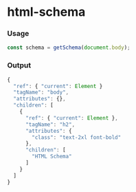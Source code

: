 # html-schema

### Usage

```js
const schema = getSchema(document.body);
```

### Output

```js
{
  "ref": { "current": Element }
  "tagName": "body",
  "attributes": {},
  "children": [
    {
      "ref": { "current": Element },
      "tagName": "h2",
      "attributes": {
        "class": "text-2xl font-bold"
      },
      "children": [
        "HTML Schema"
      ]
    }
  ]
}
```
